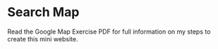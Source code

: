 # Search Map
 
 Read the Google Map Exercise PDF for full information on my steps to create this mini website.
 
 
